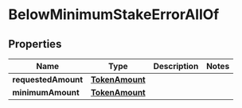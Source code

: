

# BelowMinimumStakeErrorAllOf


## Properties

Name | Type | Description | Notes
------------ | ------------- | ------------- | -------------
**requestedAmount** | [**TokenAmount**](TokenAmount.md) |  | 
**minimumAmount** | [**TokenAmount**](TokenAmount.md) |  | 



